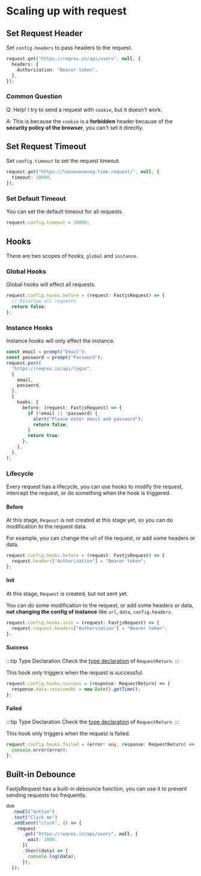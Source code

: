 # Scaling up with request

## Set Request Header

Set `config.headers` to pass headers to the request.

```typescript
request.get("https://reqres.in/api/users", null, {
  headers: {
    Authorization: "Bearer token",
  },
});
```

### Common Question

Q: Help! I try to send a request with `cookie`, but it doesn't work.

A: This is because the `cookie` is a **forbidden** header because of the **security policy of the browser**, you can't set it directly.

## Set Request Timeout

Set `config.timeout` to set the request timeout.

```typescript
request.get("https://looooooooong-time.request/", null, {
  timeout: 10000,
});
```

### Set Default Timeout

You can set the default timeout for all requests.

```typescript
request.config.timeout = 10000;
```

## Hooks

There are two scopes of hooks, `global` and `instance`.

### Global Hooks

Global hooks will effect all requests.

```typescript
request.config.hooks.before = (request: FastjsRequest) => {
  // Disallow all requests
  return false;
};
```

### Instance Hooks

Instance hooks will only effect the instance.

```typescript
const email = prompt("Email");
const password = prompt("Password");
request.post(
  "https://reqres.in/api/login",
  {
    email,
    password,
  },
  {
    hooks: {
      before: (request: FastjsRequest) => {
        if (!email || !password) {
          alert("Please enter email and password");
          return false;
        }
        return true;
      },
    },
  },
);
```

### Lifecycle

Every request has a lifecycle, you can use hooks to modify the request, intercept the request, or do something when the hook is triggered.

#### Before

At this stage, `Reqeust` is not created at this stage yet, so you can do modification to the request data.

For example, you can change the url of the request, or add some headers or data.

```typescript
request.config.hooks.before = (request: FastjsRequest) => {
  request.headers["Authorization"] = "Bearer token";
};
```

#### Init

At this stage, `Request` is created, but not sent yet.

You can do some modification to the request, or add some headers or data, **not changing the config of instance** like `url`, `data`, `config.headers`.

```typescript
request.config.hooks.init = (request: FastjsRequest) => {
  request.request.headers["Authorization"] = "Bearer token";
};
```

#### Success

:::tip Type Declaration
Check the [type declaration](./#type-declaration) of `RequestReturn`.
:::

This hook only triggers when the request is successful.

```typescript
request.config.hooks.success = (response: RequestReturn) => {
  response.data.receivedAt = new Date().getTime();
};
```

#### Failed

:::tip Type Declaration
Check the [type declaration](./#type-declaration) of `RequestReturn`.
:::

This hook only triggers when the request is failed.

```typescript
request.config.hooks.failed = (error: any, response: RequestReturn) => {
  console.error(error);
};
```

## Built-in Debounce

FastjsRequest has a built-in debounce function, you can use it to prevent sending requests too frequently.

```typescript
dom
  .newEl("button")
  .text("Click me")
  .addEvent("click", () => {
    request
      .get("https://reqres.in/api/users", null, {
        wait: 1000,
      })
      .then((data) => {
        console.log(data);
      });
  });
```
